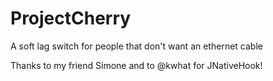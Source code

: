 # ProjectCherry
A soft lag switch for people that don't want an ethernet cable

Thanks to my friend Simone and to @kwhat for JNativeHook!
